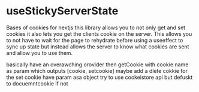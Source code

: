 # useStickyServerState
Bases of cookies for nextjs this library allows you to not only get and set cookies it also lets you get the clients cookie on the server. This allows you to not have to wait for the page to rehydrate before using a useeffect to sync up state but instead allows the server to know what cookies are sent and allow you to use them.

basically have an overawching orovider
then getCookie with cookie name as param which outputs [cookie, setcookie] maybe add a dlete cokkie
for the set cookie have param asa object
try to use cookeistore api but defuskt to docuemntcookie if not
